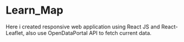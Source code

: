 # Learn_Map
Here i created  responsive web application using React JS and React-Leaflet, also use OpenDataPortal API to fetch current  data.
